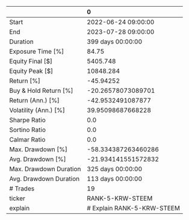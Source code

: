 |                        | 0                          |
|:-----------------------|:---------------------------|
| Start                  | 2022-06-24 09:00:00        |
| End                    | 2023-07-28 09:00:00        |
| Duration               | 399 days 00:00:00          |
| Exposure Time [%]      | 84.75                      |
| Equity Final [$]       | 5405.748                   |
| Equity Peak [$]        | 10848.284                  |
| Return [%]             | -45.94252                  |
| Buy & Hold Return [%]  | -20.26578073089701         |
| Return (Ann.) [%]      | -42.9532491087877          |
| Volatility (Ann.) [%]  | 39.95098687668228          |
| Sharpe Ratio           | 0.0                        |
| Sortino Ratio          | 0.0                        |
| Calmar Ratio           | 0.0                        |
| Max. Drawdown [%]      | -58.334387263460286        |
| Avg. Drawdown [%]      | -21.934141551572832        |
| Max. Drawdown Duration | 325 days 00:00:00          |
| Avg. Drawdown Duration | 113 days 00:00:00          |
| # Trades               | 19                         |
| ticker                 | RANK-5-KRW-STEEM           |
| explain                | # Explain RANK-5-KRW-STEEM |
